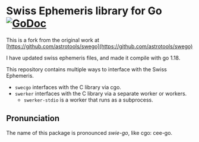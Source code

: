 # Swiss Ephemeris library for Go [![GoDoc](https://godoc.org/github.com/howesteve/swego?status.svg)](https://godoc.org/github.com/howesteve/swego)

This is a fork from the original work at [https://github.com/astrotools/swego](https://github.com/astrotools/swego)

I have updated swiss ephemeris files, and made it compile with go 1.18.

This repository contains multiple ways to interface with the Swiss Ephemeris.
- `swecgo` interfaces with the C library via cgo.
- `swerker` interfaces with the C library via a separate worker or workers.
  - `swerker-stdio` is a worker that runs as a subprocess.

## Pronunciation
The name of this package is pronounced _swie-go_, like cgo: cee-go.
